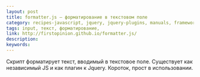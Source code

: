 ```yaml
---
layout: post
title: formatter.js — форматирование в текстовом поле
category: recipes-javascript, jquery, jquery-plugins, manuals, frameworks, 
tags: input, текст, форматирование, 
link: http://firstopinion.github.io/formatter.js/
description: 
keywords: 
---
```


<p>Скрипт форматирует текст, вводимый в текстовое поле. Существует как независимый JS и как плагин к Jquery. Короток, прост в использовании.</p>
